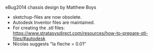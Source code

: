 eBug2014 chassis design by Matthew Boys
* sketchup-files are now obsolete.
* Autodesk Inventor files are maintained.
* For creating the .stl files: https://www.stratasysdirect.com/resources/how-to-prepare-stl-files/#autodesk
* Nicolas suggests "la fleche = 0.01"
